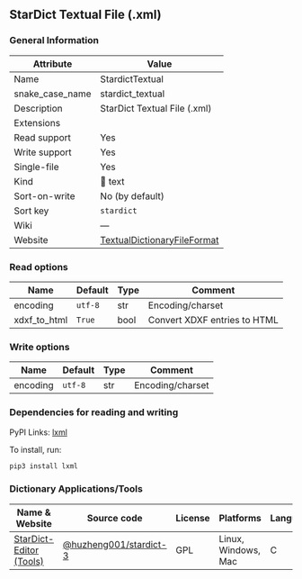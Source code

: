 ## StarDict Textual File (.xml)

### General Information

| Attribute       | Value                                                                                                                    |
| --------------- | ------------------------------------------------------------------------------------------------------------------------ |
| Name            | StardictTextual                                                                                                          |
| snake_case_name | stardict_textual                                                                                                         |
| Description     | StarDict Textual File (.xml)                                                                                             |
| Extensions      |                                                                                                                          |
| Read support    | Yes                                                                                                                      |
| Write support   | Yes                                                                                                                      |
| Single-file     | Yes                                                                                                                      |
| Kind            | 📝 text                                                                                                                   |
| Sort-on-write   | No (by default)                                                                                                          |
| Sort key        | `stardict`                                                                                                               |
| Wiki            | ―                                                                                                                        |
| Website         | [TextualDictionaryFileFormat](https://github.com/huzheng001/stardict-3/blob/master/dict/doc/TextualDictionaryFileFormat) |

### Read options

| Name         | Default | Type | Comment                      |
| ------------ | ------- | ---- | ---------------------------- |
| encoding     | `utf-8` | str  | Encoding/charset             |
| xdxf_to_html | `True`  | bool | Convert XDXF entries to HTML |

### Write options

| Name     | Default | Type | Comment          |
| -------- | ------- | ---- | ---------------- |
| encoding | `utf-8` | str  | Encoding/charset |

### Dependencies for reading and writing

PyPI Links: [lxml](https://pypi.org/project/lxml)

To install, run:

```sh
pip3 install lxml
```

### Dictionary Applications/Tools

| Name & Website                                                                               | Source code                                                        | License | Platforms           | Language |
| -------------------------------------------------------------------------------------------- | ------------------------------------------------------------------ | ------- | ------------------- | -------- |
| [StarDict-Editor (Tools)](https://github.com/huzheng001/stardict-3/blob/master/tools/README) | [@huzheng001/stardict-3](https://github.com/huzheng001/stardict-3) | GPL     | Linux, Windows, Mac | C        |
